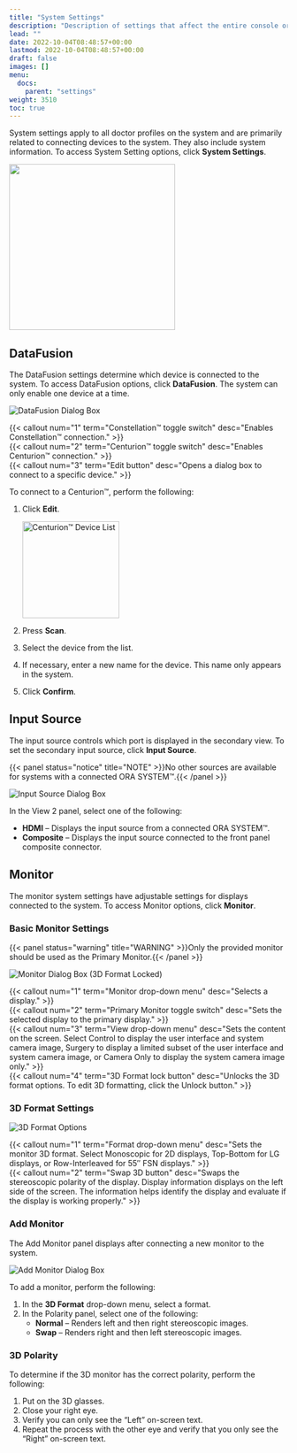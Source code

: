 ```yaml
---
title: "System Settings"
description: "Description of settings that affect the entire console or cart"
lead: ""
date: 2022-10-04T08:48:57+00:00
lastmod: 2022-10-04T08:48:57+00:00
draft: false
images: []
menu:
  docs:
    parent: "settings"
weight: 3510
toc: true
---
```


System settings apply to all doctor profiles on the system and are primarily related to connecting devices to the system. They also include system information. To access System Setting options, click **System Settings**.

<img src="sw_system_settings.png" width="300px"/>

## DataFusion

The DataFusion settings determine which device is connected to the system. To access DataFusion options, click **DataFusion**. The system can only enable one device at a time.

![DataFusion Dialog Box](sw_system_settings_datafusion.svg)

{{< callout num="1" term="Constellation™ toggle switch" desc="Enables Constellation™ connection." >}}  
{{< callout num="2" term="Centurion™ toggle switch" desc="Enables Centurion™ connection." >}}  
{{< callout num="3" term="Edit button" desc="Opens a dialog box to connect to a specific device." >}}  

To connect to a Centurion&trade;, perform the following:

1. Click **Edit**.

    <img src="sw_system_settings_datafusion_device_list.png" title="Centurion™ Device List" width="175px"/>

2. Press **Scan**.
3. Select the device from the list.
4. If necessary, enter a new name for the device. This name only appears in the system.
5. Click **Confirm**.

## Input Source

The input source controls which port is displayed in the secondary view. To set the secondary input source, click **Input Source**.

{{< panel status="notice" title="NOTE" >}}No other sources are available for systems with a connected ORA SYSTEM&trade;.{{< /panel >}}

![Input Source Dialog Box](sw_system_settings_input_source.png)

In the View 2 panel, select one of the following:

* **HDMI** – Displays the input source from a connected ORA SYSTEM&trade;.
* **Composite** – Displays the input source connected to the front panel composite connector.

## Monitor

The monitor system settings have adjustable settings for displays connected to the system. To access Monitor options, click **Monitor**.

### Basic Monitor Settings

{{< panel status="warning" title="WARNING" >}}Only the provided monitor should be used as the Primary Monitor.{{< /panel >}}

![Monitor Dialog Box (3D Format Locked)](sw_system_settings_monitor_locked.svg)

{{< callout num="1" term="Monitor drop-down menu" desc="Selects a display." >}}  
{{< callout num="2" term="Primary Monitor toggle switch" desc="Sets the selected display to the primary display." >}}  
{{< callout num="3" term="View drop-down menu" desc="Sets the content on the screen. Select Control to display the user interface and system camera image, Surgery to display a limited subset of the user interface and system camera image, or Camera Only to display the system camera image only." >}}  
{{< callout num="4" term="3D Format lock button" desc="Unlocks the 3D format options. To edit 3D formatting, click the Unlock button." >}}  

### 3D Format Settings

![3D Format Options](sw_system_settings_monitor_unlocked.svg)

{{< callout num="1" term="Format drop-down menu" desc="Sets the monitor 3D format. Select Monoscopic for 2D displays, Top-Bottom for LG displays, or Row-Interleaved for 55″ FSN displays." >}}  
{{< callout num="2" term="Swap 3D button" desc="Swaps the stereoscopic polarity of the display. Display information displays on the left side of the screen. The information helps identify the display and evaluate if the display is working properly." >}}

### Add Monitor

The Add Monitor panel displays after connecting a new monitor to the system.

![Add Monitor Dialog Box](sw_system_settings_add_monitor.png)

To add a monitor, perform the following:

1. In the **3D Format** drop-down menu, select a format.
2. In the Polarity panel, select one of the following:
   * **Normal** – Renders left and then right stereoscopic images.
   * **Swap** – Renders right and then left stereoscopic images.

### 3D Polarity

To determine if the 3D monitor has the correct polarity, perform the following:

1. Put on the 3D glasses.
2. Close your right eye.
3. Verify you can only see the “Left” on-screen text.
4. Repeat the process with the other eye and verify that you only see the “Right” on-screen text.
